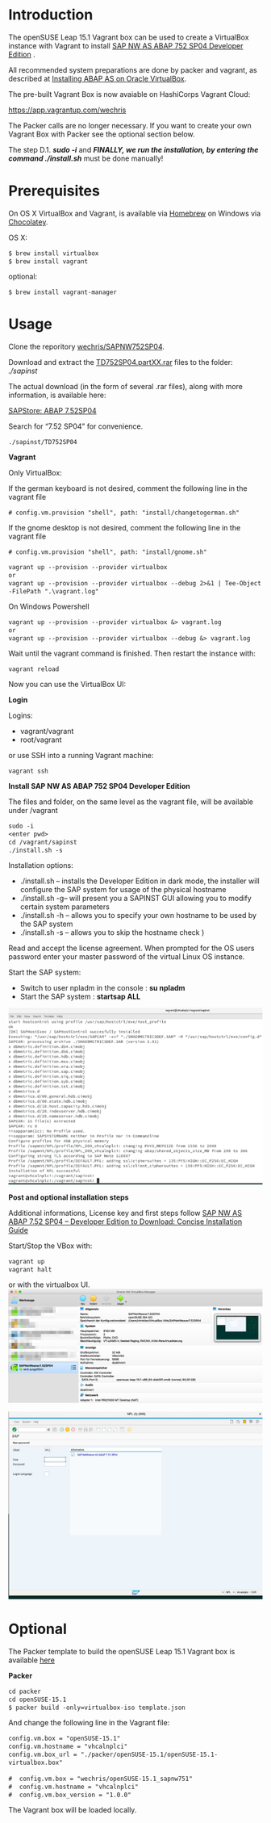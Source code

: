 Introduction
============
The openSUSE Leap 15.1 Vagrant box can be used to create a VirtualBox instance with Vagrant to install [SAP NW AS ABAP 752 SP04 Developer Edition](https://blogs.sap.com/2019/07/01/as-abap-752-sp04-developer-edition-to-download/) .
 
 All recommended system preparations are done by packer and vagrant, as described at [Installing ABAP AS on Oracle VirtualBox](https://www.sap.com/documents/2019/09/32638f18-687d-0010-87a3-c30de2ffd8ff.html).

 The pre-built Vagrant Box is now avaiable on HashiCorps Vagrant Cloud:

 https://app.vagrantup.com/wechris

 The Packer calls are no longer necessary. If you want to create your own Vagrant Box with Packer see the optional section below.

 The step D.1. ***sudo -i*** and ***FINALLY, we run the installation, by entering the command ./install.sh*** must be done manually!
 
Prerequisites
=============
 
On OS X VirtualBox and Vagrant, is available via [Homebrew](http://brew.sh/) on Windows via [Chocolatey](https://chocolatey.org).

OS X: 
```
$ brew install virtualbox
$ brew install vagrant
```
optional:
```
$ brew install vagrant-manager
```
 
Usage
=====
Clone the reporitory [wechris/SAPNW752SP04](https://github.com/wechris/SAPNW752SP04). 

Download and extract the [TD752SP04.partXX.rar](https://developers.sap.com/trials-downloads.html) files to the folder: *./sapinst*

The actual download (in the form of several .rar files), along with more information, is available here:

[SAPStore: ABAP 7.52SP04](https://developers.sap.com/trials-downloads.html)

Search for “7.52 SP04” for convenience.

```
./sapinst/TD752SP04
```
 
**Vagrant**

Only VirtualBox:

If the german keyboard is not desired, comment the following line in the vagrant file
````
# config.vm.provision "shell", path: "install/changetogerman.sh"
````
If the gnome desktop is not desired, comment the following line in the vagrant file
````
# config.vm.provision "shell", path: "install/gnome.sh"
````

```
vagrant up --provision --provider virtualbox
or
vagrant up --provision --provider virtualbox --debug 2>&1 | Tee-Object -FilePath ".\vagrant.log"
```
On Windows Powershell
```
vagrant up --provision --provider virtualbox &> vagrant.log
or
vagrant up --provision --provider virtualbox --debug &> vagrant.log
```

Wait until the vagrant command is finished. Then restart the instance with:
```
vagrant reload
```

Now you can use the VirtualBox UI:

**Login**

Logins: 
- vagrant/vagrant
- root/vagrant

or use SSH into a running Vagrant machine:
```
vagrant ssh
```

**Install SAP NW AS ABAP 752 SP04 Developer Edition**

The files and folder, on the same level as the vagrant file, will be available under /vagrant
````
sudo -i
<enter pwd>
cd /vagrant/sapinst
./install.sh -s
````
Installation options:

* ./install.sh – installs the Developer Edition in dark mode, the installer will configure the SAP system for usage of the physical hostname
* ./install.sh -g– will present you a SAPINST GUI allowing you to modify certain system parameters
* ./install.sh -h <own hostname>– allows you to specify your own hostname to be used by the SAP system
* ./install.sh -s – allows you to skip the hostname check )

Read and accept the license agreement.
When prompted for the OS users password enter your master password of the virtual Linux OS instance.

Start the SAP system:
- Switch to user npladm in the console : **su npladm**
- Start the SAP system : **startsap ALL**

![SAPNetWeaver7_52SP04__Running](./img/SAPNetWeaver7_52SP04__Running.jpg)

**Post and optional installation steps**

Additional informations, License key and first steps follow [SAP NW AS ABAP 7.52 SP04 – Developer Edition to Download: Concise Installation Guide](https://blogs.sap.com/2019/10/01/as-abap-7.52-sp04-developer-edition-concise-installation-guide/)

Start/Stop the VBox with:
````
vagrant up
vagrant halt
````
or with the virtualbox UI.
![Oracle_VM_VirtualBox_Manager](./img/Oracle_VM_VirtualBox_Manager.jpg)

![SAGUI](./img/sapgui.jpg)

Optional
=====

The Packer template to build the openSUSE Leap 15.1 Vagrant box is available [here](https://github.com/wechris/SAPNW752SP04/tree/master/packer/openSUSE-15.1)

**Packer** 
```
cd packer
cd openSUSE-15.1
$ packer build -only=virtualbox-iso template.json
```

And change the following line in the Vagrant file:
```
config.vm.box = "openSUSE-15.1"
config.vm.hostname = "vhcalnplci"
config.vm.box_url = "./packer/openSUSE-15.1/openSUSE-15.1-virtualbox.box"

#  config.vm.box = "wechris/openSUSE-15.1_sapnw751"
#  config.vm.hostname = "vhcalnplci"
#  config.vm.box_version = "1.0.0"
```
The Vagrant box will be loaded locally.